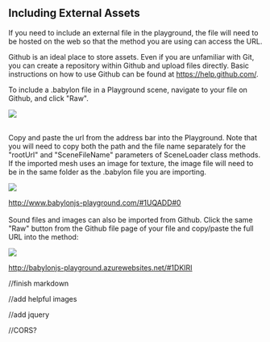 ## Including External Assets

If you need to include an external file in the playground, the file will need to be hosted on the web so that the method you are using can access the URL.

Github is an ideal place to store assets. Even if you are unfamiliar with Git, you can create a repository within Github and upload files directly. Basic instructions on how to use Github can be found at https://help.github.com/.

To include a .babylon file in a Playground scene, navigate to your file on Github, and click "Raw". 

  ![](https://raw.githubusercontent.com/gson78/miscWebGLpages/master/textures/raw.jpg)

<br>
Copy and paste the url from the address bar into the Playground. Note that you will need to copy both the path and the file name separately for the "rootUrl" and "SceneFileName" parameters of SceneLoader class methods. If the imported mesh uses an image for texture, the image file will need to be in the same folder as the .babylon file you are importing.

  ![](https://raw.githubusercontent.com/gson78/miscWebGLpages/master/textures/importmeshex.jpg)

http://www.babylonjs-playground.com/#1UQADD#0
<br>
<br>
Sound files and images can also be imported from Github. Click the same "Raw" button from the Github file page of your file and copy/paste the full URL into the method: 

  ![](https://raw.githubusercontent.com/gson78/miscWebGLpages/master/textures/sound.music.ex.jpg)

http://babylonjs-playground.azurewebsites.net/#1DKIRI



//finish markdown

//add helpful images

//add jquery

//CORS?

